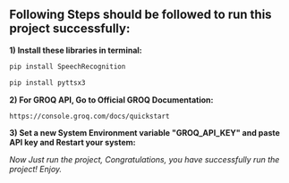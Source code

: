 ## Following Steps should be followed to run this project successfully:

**1) Install these libraries in terminal:**
```bash
pip install SpeechRecognition

pip install pyttsx3
```
**2) For GROQ API, Go to Official GROQ Documentation:**
```bash
https://console.groq.com/docs/quickstart
```
**3) Set a new System Environment variable "GROQ_API_KEY" and paste API key and Restart your system:**

*Now Just run the project, 
Congratulations, you have successfully run the project! Enjoy.*
